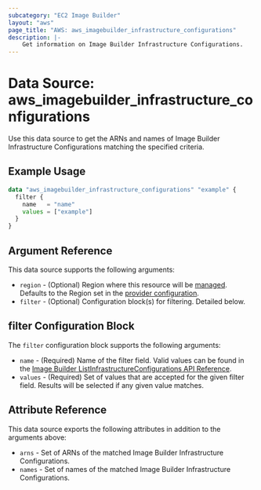 ```yaml
---
subcategory: "EC2 Image Builder"
layout: "aws"
page_title: "AWS: aws_imagebuilder_infrastructure_configurations"
description: |-
    Get information on Image Builder Infrastructure Configurations.
---
```


# Data Source: aws_imagebuilder_infrastructure_configurations

Use this data source to get the ARNs and names of Image Builder Infrastructure Configurations matching the specified criteria.

## Example Usage

```terraform
data "aws_imagebuilder_infrastructure_configurations" "example" {
  filter {
    name   = "name"
    values = ["example"]
  }
}
```

## Argument Reference

This data source supports the following arguments:

* `region` - (Optional) Region where this resource will be [managed](https://docs.aws.amazon.com/general/latest/gr/rande.html#regional-endpoints). Defaults to the Region set in the [provider configuration](https://registry.terraform.io/providers/hashicorp/aws/latest/docs#aws-configuration-reference).
* `filter` - (Optional) Configuration block(s) for filtering. Detailed below.

## filter Configuration Block

The `filter` configuration block supports the following arguments:

* `name` - (Required) Name of the filter field. Valid values can be found in the [Image Builder ListInfrastructureConfigurations API Reference](https://docs.aws.amazon.com/imagebuilder/latest/APIReference/API_ListInfrastructureConfigurations.html).
* `values` - (Required) Set of values that are accepted for the given filter field. Results will be selected if any given value matches.

## Attribute Reference

This data source exports the following attributes in addition to the arguments above:

* `arns` - Set of ARNs of the matched Image Builder Infrastructure Configurations.
* `names` - Set of names of the matched Image Builder Infrastructure Configurations.
